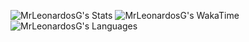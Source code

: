 ![MrLeonardosG's Stats](https://wakatime-fylxlggwp-mrleonardos.vercel.app/api?username=MrLeonardosG&theme=tokyonight&show_icons=true&hide_border=true&count_private=true)
![MrLeonardosG's WakaTime](https://github-readme-stats.vercel.app/api/wakatime?username=mrleonardos&theme=tokyonight&hide_border=true)
![MrLeonardosG's Languages](https://wakatime-fylxlggwp-mrleonardos.vercel.app/api/top-langs/?username=mrleonardosg&theme=tokyonight&hide=css)
